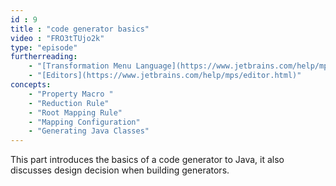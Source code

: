 ```yaml
---
id : 9
title : "code generator basics"
video : "FRO3tTUjo2k"
type: "episode"
furtherreading:
    - "[Transformation Menu Language﻿](https://www.jetbrains.com/help/mps/transformation-menu-language.html)"
    - "[Editors](https://www.jetbrains.com/help/mps/editor.html)"
concepts:
    - "Property Macro "
    - "Reduction Rule"
    - "Root Mapping Rule"
    - "Mapping Configuration"
    - "Generating Java Classes"
---
```


This part introduces the basics of a code generator to Java, it also discusses design decision when building generators. 

